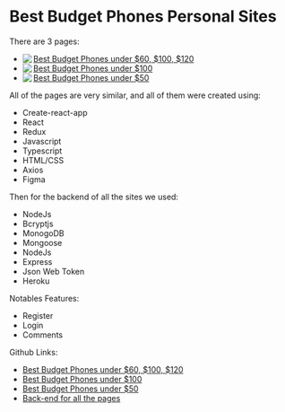 
# Best Budget Phones Personal Sites
There are 3 pages:
  - [Best Budget Phones under $60, $100, $120](http://under-120.bestbudgetphones.technology/)
    <img align="left" src="https://i.ibb.co/60bq05Y/firefox-rn-Fia6ycm2.png">
  - [Best Budget Phones under $100](http://under-100.bestbudgetphones.technology/)
    <img align="left" src="https://i.ibb.co/608twW9/under100.png">
  - [Best Budget Phones under $50](http://under-50.bestbudgetphones.technology/)
    <img align="left" src="https://i.ibb.co/7CKQNft/under50.png">
    
All of the pages are very similar, and all of them were created using:
  - Create-react-app
  - React
  - Redux
  - Javascript
  - Typescript
  - HTML/CSS
  - Axios
  - Figma


Then for the backend of all the sites we used:
  - NodeJs
  - Bcryptjs
  - MonogoDB
  - Mongoose
  - NodeJs
  - Express
  - Json Web Token
  - Heroku

Notables Features:
  - Register
  - Login
  - Comments

Github Links:
  - [Best Budget Phones under $60, $100, $120](https://github.com/Tonymndz/BestBudgetPhones)
  - [Best Budget Phones under $100](https://github.com/Tonymndz/BestBudgetPhonesUnder100)
  - [Best Budget Phones under $50](https://github.com/Tonymndz/BestBudgetPhonesUnder50)
  - [Back-end for all the pages](https://github.com/Tonymndz/BackendForBestBudgetPhones)
